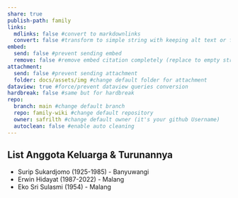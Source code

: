 ```yaml
---
share: true
publish-path: family
links:
  mdlinks: false #convert to markdownlinks 
  convert: false #transform to simple string with keeping alt text or file name/ title (it removes the  or []())
embed:
  send: false #prevent sending embed
  remove: false #remove embed citation completely (replace to empty string the ![[]] or ![]())
attachment: 
  send: false #prevent sending attachment
  folder: docs/assets/img #change default folder for attachment
dataview: true #force/prevent dataview queries conversion
hardbreak: false #same but for hardbreak
repo:
  branch: main #change default branch 
  repo: family-wiki #change default repository
  owner: safrilth #change default owner (it's your github Username)
  autoclean: false #enable auto cleaning
---
```


## List Anggota Keluarga & Turunannya
- Surip Sukardjomo (1925-1985) - Banyuwangi
- Erwin Hidayat (1987-2022) - Malang
- Eko Sri Sulasmi (1954) - Malang

